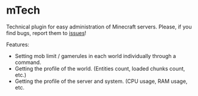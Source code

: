 # mTech

Technical plugin for easy administration of Minecraft servers.
Please, if you find bugs, report them to [issues](https://github.com/bottleofench/mTech/issues)!

Features:
- Setting mob limit / gamerules in each world individually through a command.
- Getting the profile of the world. (Entities count, loaded chunks count, etc.)
- Getting the profile of the server and system. (CPU usage, RAM usage, etc.
